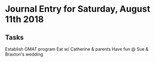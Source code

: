 # Journal Entry for Saturday, August 11th 2018

## Tasks
Establish GMAT program
Eat w/ Catherine & parents
Have fun @ Sue & Braxton's wedding